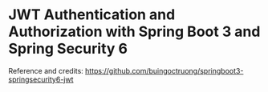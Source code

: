 # JWT Authentication and Authorization with Spring Boot 3 and Spring Security 6

Reference and credits: https://github.com/buingoctruong/springboot3-springsecurity6-jwt